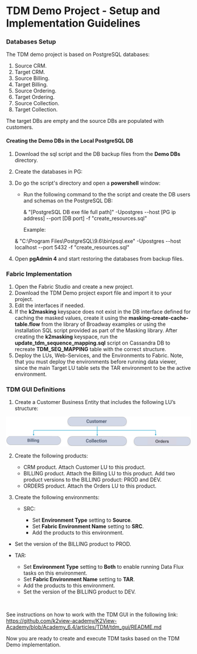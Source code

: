 # TDM Demo Project - Setup and Implementation Guidelines

### Databases Setup

The TDM demo project is based on PostgreSQL databases:

1. Source CRM.
2. Target CRM.
3. Source Billing.
4. Target Billing.
5. Source Ordering.
6. Target Ordering.
7. Source Collection.
8. Target Collection.

The target DBs are empty and the source DBs are populated with customers.

#### Creating the Demo DBs in the Local PostgreSQL DB

1. Download the sql script and the DB backup files from the **Demo DBs** directory.

2. Create the databases in PG: 

3. Do go the script's directory and open a **powershell** window:

   - Run the following command to the the script and create the DB users and schemas on the PostgreSQL DB:

     & "[PostgreSQL DB exe file full path]" -Upostgres --host [PG ip address] --port [DB port] -f "create_resources.sql"

     Example: 

	& "C:\Program Files\PostgreSQL\9.6\bin\psql.exe" -Upostgres --host localhost --port 5432 -f "create_resources.sql"

4. Open **pgAdmin 4** and start restoring the databases from backup files.

### Fabric Implementation

1. Open the Fabric Studio and create a new project.
2. Download the TDM Demo project export file and  import it to your project.
3. Edit the interfaces if needed.
4. If the **k2masking** keyspace does not exist in the DB interface defined for caching the masked values, create it using the **masking-create-cache-table.flow** from the library of Broadway examples or using the installation SQL script provided as part of the Masking library. After creating the **k2masking** keyspace, run the **update_tdm_sequence_mapping.sql** script on Cassandra DB to recreate **TDM_SEQ_MAPPING** table with the correct structure.
5. Deploy the LUs, Web-Services, and the Environments to Fabric. Note, that you must deploy the environments before running data viewer, since the main Target LU table sets the TAR environment to be the active environment.

###  TDM GUI Definitions

1. Create a Customer Business Entity that includes the following LU’s structure:

 ![Customer BE](images/Customer_demo_BE.png)

2. Create the following products:  

   - CRM product. Attach Customer LU to this product.
   - BILLING product. Attach the Billing LU to this product.  Add two product versions to the BILLING product: PROD and DEV.
   - ORDERS product. Attach the Orders LU to this product.

3. Create the following environments:

   - SRC:

     - Set  **Environment Type** setting to **Source**.
     - Set  **Fabric Environment Name** setting to **SRC**.
     - Add the products to this environment.
  - Set the version of the BILLING product to PROD.
   
- TAR:
  
     - Set  **Environment Type** setting to **Both** to enable running Data Flux tasks on this environment.
     - Set  **Fabric Environment Name** setting to **TAR**.
     - Add the products to this environment.
     - Set the version of the BILLING product to DEV.


​     

See instructions on how to work with the TDM GUI in the following link:
https://github.com/k2view-academy/K2View-Academy/blob/Academy_6.4/articles/TDM/tdm_gui/README.md



Now you are ready to create and execute TDM tasks based on the TDM Demo implementation.
